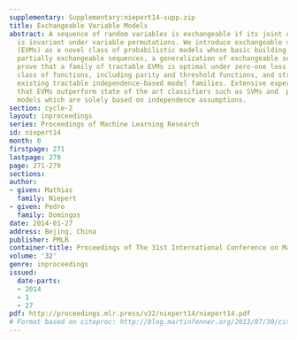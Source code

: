 ```yaml
---
supplementary: Supplementary:niepert14-supp.zip
title: Exchangeable Variable Models
abstract: A sequence of random variables is exchangeable if its joint distribution
  is invariant under variable permutations. We introduce exchangeable variable models
  (EVMs) as a novel class of probabilistic models whose basic building blocks are
  partially exchangeable sequences, a generalization of exchangeable sequences. We
  prove that a family of tractable EVMs is optimal under zero-one loss for a large
  class of functions, including parity and threshold functions, and strictly subsumes
  existing tractable independence-based model families. Extensive experiments show
  that EVMs outperform state of the art classifiers such as SVMs and  probabilistic
  models which are solely based on independence assumptions.
section: cycle-2
layout: inproceedings
series: Proceedings of Machine Learning Research
id: niepert14
month: 0
firstpage: 271
lastpage: 279
page: 271-279
sections: 
author:
- given: Mathias
  family: Niepert
- given: Pedro
  family: Domingos
date: 2014-01-27
address: Bejing, China
publisher: PMLR
container-title: Proceedings of The 31st International Conference on Machine Learning
volume: '32'
genre: inproceedings
issued:
  date-parts:
  - 2014
  - 1
  - 27
pdf: http://proceedings.mlr.press/v32/niepert14/niepert14.pdf
# Format based on citeproc: http://blog.martinfenner.org/2013/07/30/citeproc-yaml-for-bibliographies/
---
```


